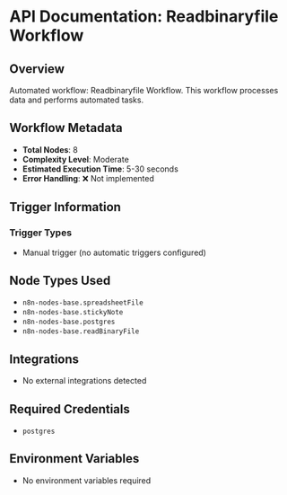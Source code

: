 # API Documentation: Readbinaryfile Workflow

## Overview
Automated workflow: Readbinaryfile Workflow. This workflow processes data and performs automated tasks.

## Workflow Metadata
- **Total Nodes**: 8
- **Complexity Level**: Moderate
- **Estimated Execution Time**: 5-30 seconds
- **Error Handling**: ❌ Not implemented

## Trigger Information
### Trigger Types
- Manual trigger (no automatic triggers configured)

## Node Types Used
- `n8n-nodes-base.spreadsheetFile`
- `n8n-nodes-base.stickyNote`
- `n8n-nodes-base.postgres`
- `n8n-nodes-base.readBinaryFile`

## Integrations
- No external integrations detected

## Required Credentials
- `postgres`

## Environment Variables
- No environment variables required
